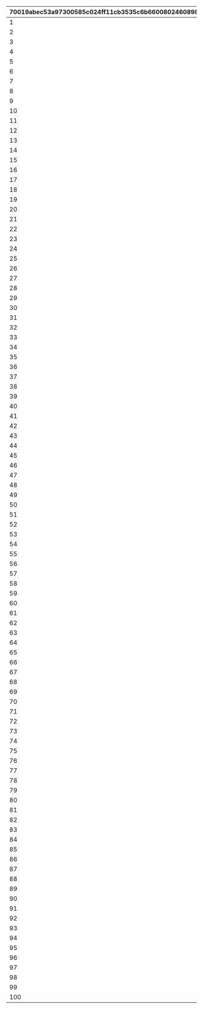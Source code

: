 |70019abec53a97300585c024ff11cb3535c6b660080246089873ab558fc9687a|c248443caed05f68b9fc62686343aecc2d567e37083c1f8652573530f63361ae|213fbf6dcbbb75280140709a99dcb8613d3b4a881baaf9b7b458541ea9ccccab|12e1bbdd243ec8387d9de15fcf1c5d120488db6ba51e11422434098285ae0775|72f864af46eab1fbb13f838051fbd5f3d897c7bdaab6a103d815068f9ef48eae|cef2b115c877317083ee174524b77caefa9becb4634a03bd2b78719cc2edebf2|46370b18c5cab3223235174b76256facf92219abe282d178bac604e31675f5ae|29618ee2dafa001c3b0be10abde0a28f3c361b9030db6102b03b3c968f8fe817|b7d9052f767bf4b1c29fc5f631734f1656b518a158f5a1392bf5bf0ba86d8367|7076fbb00d11d10076e84c50f22e93e8785972772446b2575ba081de389d2b82|fbbff6bd8a3c8e7cc27545b86f5f5c2547a9e1414ce07529c474bde2e8e7d49f|2c63172c36aa1ae14c82d42e1d21671467f044c37b5269c4d8df079aae1ce74b|
| --- | --- | --- | --- | --- | --- | --- | --- | --- | --- | --- | --- |
|1|1|2|90005|5|8|91002|50|4|140001|10|10006|
|2|0|2|23001|10|2|23001|20|0|0|0|10006|
|3|0|2|22003|10|2|22003|20|0|0|0|10006|
|4|0|2|20004|5|2|20004|10|0|0|0|10006|
|5|1|8|91002|30|2|24001|1|2|23001|100|10006|
|6|0|50|1006002|3|50|1006002|5|0|0|0|10006|
|7|0|12|94002|200000|12|94002|500000|0|0|0|10006|
|8|0|51|93002|50|51|93002|100|0|0|0|10006|
|9|0|50|1002001|2|50|1002001|5|0|0|0|10006|
|10|1|8|91002|30|50|1002001|10|8|91002|50|10006|
|11|0|2|90005|5|2|90005|10|0|0|0|10006|
|12|0|2|23001|10|2|23001|20|0|0|0|10006|
|13|0|0|0|0|50|1006002|5|0|0|0|10006|
|14|0|12|94002|200000|12|94002|500000|0|0|0|10006|
|15|1|2|24001|1|2|24001|1|2|22003|50|10006|
|16|0|2|22003|10|2|22003|20|0|0|0|10006|
|17|0|2|20004|5|2|20004|10|0|0|0|10006|
|18|0|0|0|0|51|93002|100|0|0|0|10006|
|19|0|50|1002001|2|50|1002001|5|0|0|0|10006|
|20|1|8|91002|30|2|24001|1|2|90005|10|10006|
|21|0|2|23001|10|2|23001|20|0|0|0|10006|
|22|0|0|0|0|12|94002|500000|0|0|0|10006|
|23|0|0|0|0|51|93002|100|0|0|0|10006|
|24|0|2|22003|10|2|22003|20|0|0|0|10006|
|25|1|8|91002|30|8|91002|50|2|20004|30|10006|
|26|0|2|20004|5|2|20004|10|0|0|0|10006|
|27|0|0|0|0|50|1006002|5|0|0|0|10006|
|28|0|0|0|0|12|94002|500000|0|0|0|10006|
|29|0|50|1002001|2|50|1002001|5|0|0|0|10006|
|30|1|2|24001|1|2|24001|1|2|22003|50|10006|
|31|0|2|90005|5|2|90005|10|0|0|0|10006|
|32|0|0|0|0|2|23001|20|0|0|0|10006|
|33|0|0|0|0|2|22003|10|0|0|0|10006|
|34|0|12|94002|200000|12|94002|500000|0|0|0|10006|
|35|1|50|1002001|5|50|1002001|10|8|91002|50|10006|
|36|0|51|93002|50|51|93002|100|0|0|0|10006|
|37|0|0|0|0|2|20004|10|0|0|0|10006|
|38|0|0|0|0|50|1006002|5|0|0|0|10006|
|39|0|2|23001|10|2|23001|20|0|0|0|10006|
|40|1|50|1002001|5|2|90005|10|2|20004|30|10006|
|41|0|2|22003|5|2|22003|10|0|0|0|10006|
|42|0|0|0|0|12|94002|500000|0|0|0|10006|
|43|0|0|0|0|50|1002001|5|0|0|0|10006|
|44|0|2|20004|5|2|20004|10|0|0|0|10006|
|45|1|50|1002001|5|2|90005|10|8|91002|50|10006|
|46|0|2|90005|5|2|90005|10|0|0|0|10006|
|47|0|0|0|0|2|23001|20|0|0|0|10006|
|48|0|0|0|0|2|22003|10|0|0|0|10006|
|49|0|50|1006002|3|50|1006002|5|0|0|0|10006|
|50|1|8|91002|30|2|24001|1|4|140001|10|10006|
|51|0|12|94002|200000|12|94002|500000|0|0|0|10006|
|52|0|0|0|0|50|1002001|5|0|0|0|10006|
|53|0|0|0|0|2|20004|10|0|0|0|10006|
|54|0|51|93002|50|51|93002|100|0|0|0|10006|
|55|1|50|1006002|5|50|1006003|1|50|1006003|1|10006|
|56|0|2|90005|5|2|90005|10|0|0|0|10006|
|57|0|0|0|0|50|1006004|5|0|0|0|10006|
|58|0|0|0|0|50|1002001|5|0|0|0|10006|
|59|0|2|23001|10|2|23001|20|0|0|0|10006|
|60|1|50|1002001|5|50|1002001|10|8|91002|50|10006|
|61|0|2|22003|10|2|22003|10|0|0|0|10006|
|62|0|0|0|0|12|94002|500000|0|0|0|10006|
|63|0|0|0|0|51|93002|100|0|0|0|10006|
|64|0|2|20004|5|2|20004|10|0|0|0|10006|
|65|1|50|1002001|5|2|90005|20|8|91002|50|10006|
|66|0|2|90005|5|2|90005|10|0|0|0|10006|
|67|0|0|0|0|2|23001|20|0|0|0|10006|
|68|0|0|0|0|2|22003|10|0|0|0|10006|
|69|0|51|93002|50|50|1006004|5|0|0|0|10006|
|70|1|2|24001|1|2|24001|1|2|22003|100|10006|
|71|0|0|0|0|2|20004|10|0|0|0|10006|
|72|0|0|0|0|2|90005|10|0|0|0|10006|
|73|0|0|0|0|12|94002|500000|0|0|0|10006|
|74|0|0|0|0|51|93002|100|0|0|0|10006|
|75|1|8|91002|30|2|90005|20|4|140001|10|10006|
|76|0|0|0|0|50|1002001|5|0|0|0|10006|
|77|0|0|0|0|50|1006004|5|0|0|0|10006|
|78|0|0|0|0|50|1006003|1|0|0|0|10006|
|79|0|0|0|0|2|90005|10|0|0|0|10006|
|80|1|50|1002001|5|50|1002001|10|8|91002|50|10006|
|81|0|0|0|0|50|1006004|5|0|0|0|10006|
|82|0|0|0|0|12|94002|500000|0|0|0|10006|
|83|0|0|0|0|2|90005|10|0|0|0|10006|
|84|0|0|0|0|51|93002|100|0|0|0|10006|
|85|1|50|1006004|5|50|1006005|1|50|1006005|1|10006|
|86|0|0|0|0|50|1002001|5|0|0|0|10006|
|87|0|0|0|0|50|1006004|5|0|0|0|10006|
|88|0|0|0|0|51|93002|100|0|0|0|10006|
|89|0|0|0|0|2|90005|10|0|0|0|10006|
|90|1|8|91002|30|8|91002|50|2|20004|60|10006|
|91|0|0|0|0|12|94002|500000|0|0|0|10006|
|92|0|0|0|0|50|1002001|5|0|0|0|10006|
|93|0|0|0|0|50|1006004|5|0|0|0|10006|
|94|0|0|0|0|51|93002|100|0|0|0|10006|
|95|1|8|91002|30|2|90005|20|4|140001|10|10006|
|96|0|0|0|0|12|94002|500000|0|0|0|10006|
|97|0|0|0|0|50|1002001|5|0|0|0|10006|
|98|0|0|0|0|50|1006004|5|0|0|0|10006|
|99|0|0|0|0|50|1006005|1|0|0|0|10006|
|100|1|2|24001|1|2|21904|2|2|24002|1|10006|
